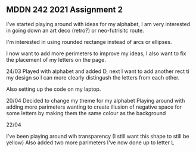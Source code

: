 ## MDDN 242 2021 Assignment 2

I've started playing around with ideas for my alphabet, I am very interested in going down an art deco (retro?) or neo-futrisitc route.

I'm interested in using rounded rectange instead of arcs or ellipses.  

I now want to add more perimeters to improve my ideas, I also want to fix the placement of my letters on the page.


24/03
Played with alphabet and added D, next I want to add another rect ti my design so I can more clearly distingush the letters from each other.

Also setting up the code on my laptop.

20/04
Decided to change my theme for my alphabet
Playing around with adding more parimeters
wanting to create illusion of negative space for some letters by making them the same colour as the background


22/04

I've been playing around wih transparency (I stlll want this shape to still be yellow)
Also added two more parimeters
I've now done up to letter L